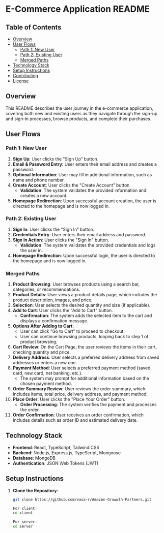 # E-Commerce Application README

## Table of Contents
- [Overview](#overview)
- [User Flows](#user-flows)
  - [Path 1: New User](#path-1-new-user)
  - [Path 2: Existing User](#path-2-existing-user)
  - [Merged Paths](#merged-paths)
- [Technology Stack](#technology-stack)
- [Setup Instructions](#setup-instructions)
- [Contributing](#contributing)
- [License](#license)

## Overview
This README describes the user journey in the e-commerce application, covering both new and existing users as they navigate through the sign-up and sign-in processes, browse products, and complete their purchases.

## User Flows

### Path 1: New User
1. **Sign Up**: User clicks the "Sign Up" button.
2. **Email & Password Entry**: User enters their email address and creates a password.
3. **Optional Information**: User may fill in additional information, such as name and phone number.
4. **Create Account**: User clicks the "Create Account" button.
   - **Validation**: The system validates the provided information and creates a new account.
5. **Homepage Redirection**: Upon successful account creation, the user is directed to the homepage and is now logged in.

### Path 2: Existing User
1. **Sign In**: User clicks the "Sign In" button.
2. **Credentials Entry**: User enters their email address and password.
3. **Sign In Action**: User clicks the "Sign In" button.
   - **Validation**: The system validates the provided credentials and logs the user in.
4. **Homepage Redirection**: Upon successful login, the user is directed to the homepage and is now logged in.

### Merged Paths
1. **Product Browsing**: User browses products using a search bar, categories, or recommendations.
2. **Product Details**: User views a product details page, which includes the product description, images, and price.
3. **Selection**: User selects the desired quantity and size (if applicable).
4. **Add to Cart**: User clicks the "Add to Cart" button.
   - **Confirmation**: The system adds the selected item to the cart and displays a confirmation message.
5. **Options After Adding to Cart**:
   - User can click "Go to Cart" to proceed to checkout.
   - User can continue browsing products, looping back to step 1 of product browsing.
6. **Cart Review**: On the Cart Page, the user reviews the items in their cart, checking quantity and price.
7. **Delivery Address**: User selects a preferred delivery address from saved addresses or enters a new one.
8. **Payment Method**: User selects a preferred payment method (saved card, new card, net banking, etc.).
   - The system may prompt for additional information based on the chosen payment method.
9. **Order Summary Review**: User reviews the order summary, which includes items, total price, delivery address, and payment method.
10. **Place Order**: User clicks the "Place Your Order" button.
    - **Order Processing**: The system verifies the payment and processes the order.
11. **Order Confirmation**: User receives an order confirmation, which includes details such as order ID and estimated delivery date.

## Technology Stack
- **Frontend**: React, TypeScript, Tailwind CSS
- **Backend**: Node.js, Express.js, TypeScript, Mongoose
- **Database**: MongoDB
- **Authentication**: JSON Web Tokens (JWT)

## Setup Instructions
1. **Clone the Repository**:
   ```bash
   git clone https://github.com/vasa-r/Amazon-Growwth-Partners.git

   For client:
   cd client
   
   For server:
   cd server
